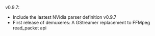 v0.9.7:

 - Include the lastest NVidia parser definition v0.9.7
 - First release of demuxeres: A GStreamer replacement to FFMpeg read_packet api
